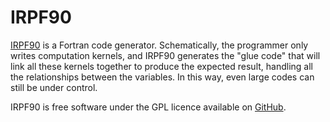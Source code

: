 IRPF90
======

[IRPF90](http://irpf90.ups-tlse.fr) is a Fortran code generator.
Schematically, the programmer only writes computation kernels, and IRPF90
generates the "glue code" that will link all these kernels together to produce
the expected result, handling all the relationships between the variables. In
this way, even large codes can still be under control.

IRPF90 is free software under the GPL licence available on
[GitHub](https://github.com/scemama/irpf90).


